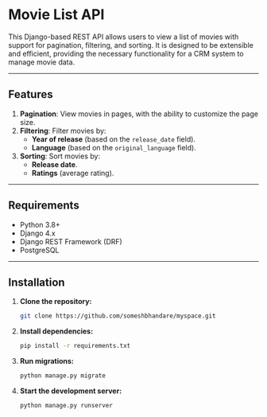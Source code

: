 # Movie List API

This Django-based REST API allows users to view a list of movies with support for pagination, filtering, and sorting. It is designed to be extensible and efficient, providing the necessary functionality for a CRM system to manage movie data.

---

## Features

1. **Pagination**: View movies in pages, with the ability to customize the page size.
2. **Filtering**: Filter movies by:
   - **Year of release** (based on the `release_date` field).
   - **Language** (based on the `original_language` field).
3. **Sorting**: Sort movies by:
   - **Release date**.
   - **Ratings** (average rating).

---

## Requirements

- Python 3.8+
- Django 4.x
- Django REST Framework (DRF)
- PostgreSQL

---

## Installation

1. **Clone the repository:**
   ```bash
   git clone https://github.com/someshbhandare/myspace.git
   ```
   
2. **Install dependencies:**
   ```bash
   pip install -r requirements.txt
   ```

3. **Run migrations:**
   ```bash
   python manage.py migrate
   ```

4. **Start the development server:**
   ```bash
   python manage.py runserver
    ```

